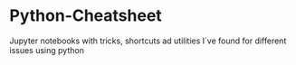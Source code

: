 # Python-Cheatsheet
Jupyter notebooks with tricks, shortcuts ad utilities I´ve found for different issues using python
